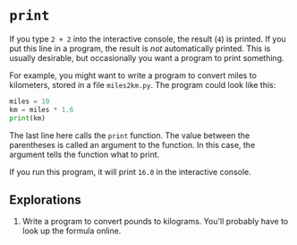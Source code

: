 # `print`

If you type `2 + 2` into the interactive console, the result (`4`) is printed. If you put this line in a program, the
result is *not* automatically printed. This is usually desirable, but occasionally you want a program to print
something.

For example, you might want to write a program to convert miles to kilometers, stored in a file `miles2km.py`. The
program could look like this:

```python
miles = 10
km = miles * 1.6
print(km)
```

The last line here calls the `print` function. The value between the parentheses is called an argument to the function.
In this case, the argument tells the function what to print.

If you run this program, it will print `16.0` in the interactive console.

## Explorations

1. Write a program to convert pounds to kilograms. You'll probably have to look up the formula online.
